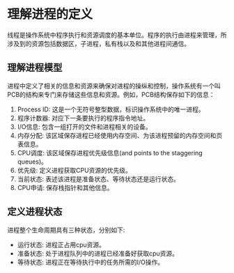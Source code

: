 # 理解进程的定义

线程是操作系统中程序执行和资源调度的基本单位。程序的执行由进程来管理，所涉及到的资源包括数据区，子进程，私有栈以及和其他进程间通信。

## 理解进程模型

进程中定义了相关的信息和资源来确保对进程的操纵和控制，操作系统有一个叫PCB的结构来专门来存储这些信息和资源。例如，PCB结构保存如下的信息：

1. Process ID: 这是一个无符号整型数据，标识操作系统中的唯一进程。
2. 程序计数器: 对应下一条要执行的程序指令地址。
3. I/O信息: 包含一组打开的文件和进程相关的设备。
4. 内存分配: 该区域保存进程已经使用内存空间、为该进程预留的内存空间和页表信息。
5. CPU调度: 该区域保存进程优先级信息(and points to the staggering queues)。
6. 优先级: 定义进程获取CPU资源的优先级。
7. 当前状态: 表述该进程是准备状态、等待状态还是运行状态。
8. CPU申请: 保存栈指针和其他信息。

## 定义进程状态

进程整个生命周期具有三种状态，分别如下:

* 运行状态: 进程正占用cpu资源。
* 准备状态: 处于进程队列中的进程已经准备好获取cpu资源。
* 等待状态: 进程正在等待执行中的任务所需的I/O操作。
